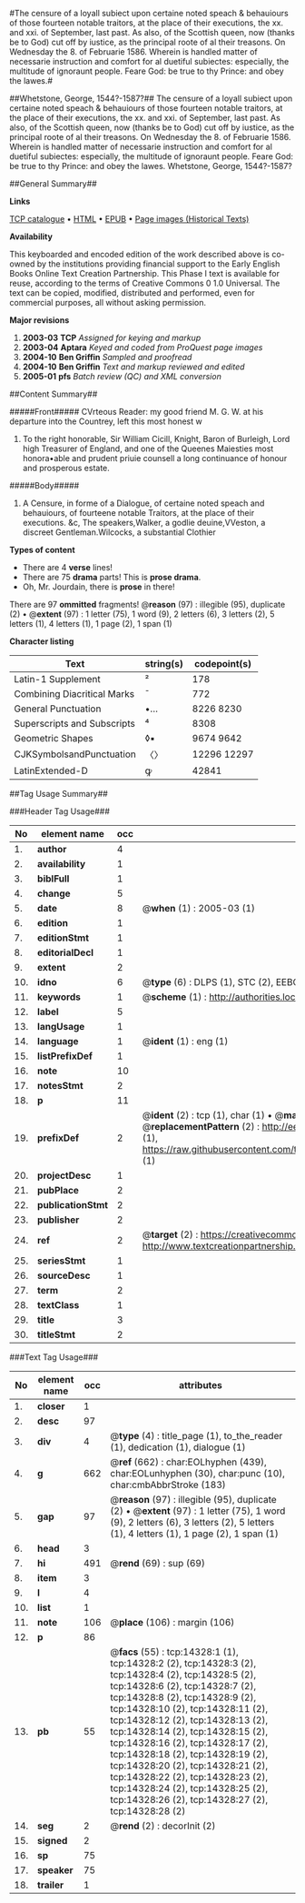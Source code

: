 #The censure of a loyall subiect upon certaine noted speach & behauiours of those fourteen notable traitors, at the place of their executions, the xx. and xxi. of September, last past. As also, of the Scottish queen, now (thanks be to God) cut off by iustice, as the principal roote of al their treasons. On Wednesday the 8. of Februarie 1586. Wherein is handled matter of necessarie instruction and comfort for al duetiful subiectes: especially, the multitude of ignoraunt people. Feare God: be true to thy Prince: and obey the lawes.#

##Whetstone, George, 1544?-1587?##
The censure of a loyall subiect upon certaine noted speach & behauiours of those fourteen notable traitors, at the place of their executions, the xx. and xxi. of September, last past. As also, of the Scottish queen, now (thanks be to God) cut off by iustice, as the principal roote of al their treasons. On Wednesday the 8. of Februarie 1586. Wherein is handled matter of necessarie instruction and comfort for al duetiful subiectes: especially, the multitude of ignoraunt people. Feare God: be true to thy Prince: and obey the lawes.
Whetstone, George, 1544?-1587?

##General Summary##

**Links**

[TCP catalogue](http://www.ota.ox.ac.uk/tcp/)  • 
[HTML](http://tei.it.ox.ac.uk/tcp/Texts-HTML/free/A15/A15032.html)  • 
[EPUB](http://tei.it.ox.ac.uk/tcp/Texts-EPUB/free/A15/A15032.epub) • 
[Page images (Historical Texts)](https://data.historicaltexts.jisc.ac.uk/view?pubId=eebo-99849190e&pageId=eebo-99849190e-14328-1)

**Availability**

This keyboarded and encoded edition of the
	       work described above is co-owned by the institutions
	       providing financial support to the Early English Books
	       Online Text Creation Partnership. This Phase I text is
	       available for reuse, according to the terms of Creative
	       Commons 0 1.0 Universal. The text can be copied,
	       modified, distributed and performed, even for
	       commercial purposes, all without asking permission.

**Major revisions**

1. __2003-03__ __TCP__ *Assigned for keying and markup*
1. __2003-04__ __Aptara__ *Keyed and coded from ProQuest page images*
1. __2004-10__ __Ben Griffin__ *Sampled and proofread*
1. __2004-10__ __Ben Griffin__ *Text and markup reviewed and edited*
1. __2005-01__ __pfs__ *Batch review (QC) and XML conversion*

##Content Summary##

#####Front#####
CVrteous Reader: my good friend M. G. W. at his departure into the
Countrey, left this most honest w
1. To the right honorable, Sir
William Cicill, Knight, Baron of Burleigh,
Lord high Treasurer of England, and one
of the Queenes Maiesties most honora•able
and prudent priuie counsell a long
continuance of honour and
prosperous estate.

#####Body#####

1. A Censure, in forme of a
Dialogue, of certaine noted speach and behauiours,
of fourteene notable Traitors,
at the place of their executions. &c,
The speakers,Walker, a godlie deuine,VVeston, a discreet Gentleman.Wilcocks, a substantial Clothier

**Types of content**

  * There are 4 **verse** lines!
  * There are 75 **drama** parts! This is **prose drama**.
  * Oh, Mr. Jourdain, there is **prose** in there!

There are 97 **ommitted** fragments! 
 @__reason__ (97) : illegible (95), duplicate (2)  •  @__extent__ (97) : 1 letter (75), 1 word (9), 2 letters (6), 3 letters (2), 5 letters (1), 4 letters (1), 1 page (2), 1 span (1)

**Character listing**


|Text|string(s)|codepoint(s)|
|---|---|---|
|Latin-1 Supplement|²|178|
|Combining             Diacritical Marks|̄|772|
|General Punctuation|•…|8226 8230|
|Superscripts             and Subscripts|⁴|8308|
|Geometric Shapes|◊▪|9674 9642|
|CJKSymbolsandPunctuation|〈〉|12296 12297|
|LatinExtended-D|ꝙ|42841|

##Tag Usage Summary##

###Header Tag Usage###

|No|element name|occ|attributes|
|---|---|---|---|
|1.|__author__|4||
|2.|__availability__|1||
|3.|__biblFull__|1||
|4.|__change__|5||
|5.|__date__|8| @__when__ (1) : 2005-03 (1)|
|6.|__edition__|1||
|7.|__editionStmt__|1||
|8.|__editorialDecl__|1||
|9.|__extent__|2||
|10.|__idno__|6| @__type__ (6) : DLPS (1), STC (2), EEBO-CITATION (1), PROQUEST (1), VID (1)|
|11.|__keywords__|1| @__scheme__ (1) : http://authorities.loc.gov/ (1)|
|12.|__label__|5||
|13.|__langUsage__|1||
|14.|__language__|1| @__ident__ (1) : eng (1)|
|15.|__listPrefixDef__|1||
|16.|__note__|10||
|17.|__notesStmt__|2||
|18.|__p__|11||
|19.|__prefixDef__|2| @__ident__ (2) : tcp (1), char (1)  •  @__matchPattern__ (2) : ([0-9\-]+):([0-9IVX]+) (1), (.+) (1)  •  @__replacementPattern__ (2) : http://eebo.chadwyck.com/downloadtiff?vid=$1&page=$2 (1), https://raw.githubusercontent.com/textcreationpartnership/Texts/master/tcpchars.xml#$1 (1)|
|20.|__projectDesc__|1||
|21.|__pubPlace__|2||
|22.|__publicationStmt__|2||
|23.|__publisher__|2||
|24.|__ref__|2| @__target__ (2) : https://creativecommons.org/publicdomain/zero/1.0/ (1), http://www.textcreationpartnership.org/docs/. (1)|
|25.|__seriesStmt__|1||
|26.|__sourceDesc__|1||
|27.|__term__|2||
|28.|__textClass__|1||
|29.|__title__|3||
|30.|__titleStmt__|2||


###Text Tag Usage###

|No|element name|occ|attributes|
|---|---|---|---|
|1.|__closer__|1||
|2.|__desc__|97||
|3.|__div__|4| @__type__ (4) : title_page (1), to_the_reader (1), dedication (1), dialogue (1)|
|4.|__g__|662| @__ref__ (662) : char:EOLhyphen (439), char:EOLunhyphen (30), char:punc (10), char:cmbAbbrStroke (183)|
|5.|__gap__|97| @__reason__ (97) : illegible (95), duplicate (2)  •  @__extent__ (97) : 1 letter (75), 1 word (9), 2 letters (6), 3 letters (2), 5 letters (1), 4 letters (1), 1 page (2), 1 span (1)|
|6.|__head__|3||
|7.|__hi__|491| @__rend__ (69) : sup (69)|
|8.|__item__|3||
|9.|__l__|4||
|10.|__list__|1||
|11.|__note__|106| @__place__ (106) : margin (106)|
|12.|__p__|86||
|13.|__pb__|55| @__facs__ (55) : tcp:14328:1 (1), tcp:14328:2 (2), tcp:14328:3 (2), tcp:14328:4 (2), tcp:14328:5 (2), tcp:14328:6 (2), tcp:14328:7 (2), tcp:14328:8 (2), tcp:14328:9 (2), tcp:14328:10 (2), tcp:14328:11 (2), tcp:14328:12 (2), tcp:14328:13 (2), tcp:14328:14 (2), tcp:14328:15 (2), tcp:14328:16 (2), tcp:14328:17 (2), tcp:14328:18 (2), tcp:14328:19 (2), tcp:14328:20 (2), tcp:14328:21 (2), tcp:14328:22 (2), tcp:14328:23 (2), tcp:14328:24 (2), tcp:14328:25 (2), tcp:14328:26 (2), tcp:14328:27 (2), tcp:14328:28 (2)|
|14.|__seg__|2| @__rend__ (2) : decorInit (2)|
|15.|__signed__|2||
|16.|__sp__|75||
|17.|__speaker__|75||
|18.|__trailer__|1||

